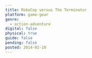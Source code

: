 ```yaml
---
title: RoboCop versus The Terminator
platform: game-gear
genre:
  - action-adventure
digital: false
physical: true
guide: false
pending: false
posted: 2014-02-10
---
```

